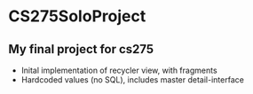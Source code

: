 # CS275SoloProject
## My final project for cs275

- Inital implementation of recycler view, with fragments
- Hardcoded values (no SQL), includes master detail-interface
